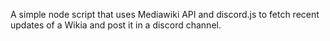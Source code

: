 A simple node script that uses Mediawiki API and discord.js to fetch recent updates of a Wikia and post it in a discord channel.